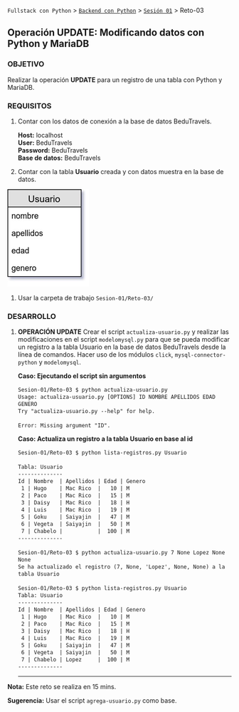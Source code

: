 `Fullstack con Python` > [`Backend con Python`](../../Readme.md) > [`Sesión 01`](../Readme.md) > Reto-03
## Operación UPDATE: Modificando datos con Python y MariaDB

### OBJETIVO
Realizar la operación __UPDATE__ para un registro de una tabla con Python y MariaDB.

### REQUISITOS
1. Contar con los datos de conexión a la base de datos BeduTravels.

   __Host:__ localhost <br />
   __User:__ BeduTravels <br />
   __Password:__ BeduTravels <br />
   __Base de datos:__ BeduTravels

1. Contar con la tabla __Usuario__ creada y con datos muestra en la base de datos.

  ![Tabla Usuario](assets/tabla-usuario.jpg)

1. Usar la carpeta de trabajo `Sesion-01/Reto-03/`

### DESARROLLO
1. __OPERACIÓN UPDATE__ Crear el script `actualiza-usuario.py` y realizar las modificaciones en el script `modelomysql.py` para que se pueda modificar un registro a la tabla Usuario en la base de datos BeduTravels desde la línea de comandos. Hacer uso de los módulos `click`, `mysql-connector-python` y `modelomysql`.

   __Caso: Ejecutando el script sin argumentos__

   ```console
   Sesion-01/Reto-03 $ python actualiza-usuario.py
   Usage: actualiza-usuario.py [OPTIONS] ID NOMBRE APELLIDOS EDAD GENERO
   Try "actualiza-usuario.py --help" for help.

   Error: Missing argument "ID".
   ```

   __Caso: Actualiza un registro a la tabla Usuario en base al id__

   ```console
   Sesion-01/Reto-03 $ python lista-registros.py Usuario

   Tabla: Usuario
   --------------
   Id | Nombre  | Apellidos | Edad | Genero
    1 | Hugo    | Mac Rico  |   10 | M     
    2 | Paco    | Mac Rico  |   15 | M     
    3 | Daisy   | Mac Rico  |   18 | H     
    4 | Luis    | Mac Rico  |   19 | M     
    5 | Goku    | Saiyajin  |   47 | M     
    6 | Vegeta  | Saiyajin  |   50 | M     
    7 | Chabelo |           |  100 | M     
   --------------

   Sesion-01/Reto-03 $ python actualiza-usuario.py 7 None Lopez None None
   Se ha actualizado el registro (7, None, 'Lopez', None, None) a la tabla Usuario

   Sesion-01/Reto-03 $ python lista-registros.py Usuario
   Tabla: Usuario
   --------------
   Id | Nombre  | Apellidos | Edad | Genero
    1 | Hugo    | Mac Rico  |   10 | M     
    2 | Paco    | Mac Rico  |   15 | M     
    3 | Daisy   | Mac Rico  |   18 | H     
    4 | Luis    | Mac Rico  |   19 | M     
    5 | Goku    | Saiyajin  |   47 | M     
    6 | Vegeta  | Saiyajin  |   50 | M     
    7 | Chabelo | Lopez     |  100 | M     
   --------------
   ```
   ***

__Nota:__ Este reto se realiza en 15 mins.

__Sugerencia:__ Usar el script `agrega-usuario.py` como base.
